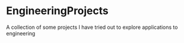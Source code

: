 # EngineeringProjects

A collection of some projects I have tried out to explore applications to engineering
